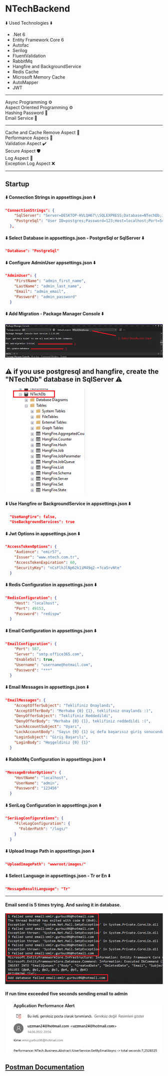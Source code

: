 # NTechBackend

⬇️ Used Technologies ⬇️
<ul>
  <li>.Net 6</li>
  <li>Entity Framework Core 6</li>
  <li>Autofac</li>
  <li>Serilog</li>
  <li>FluentValidation</li>
  <li>RabbitMq</li>
  <li>Hangfire and BackgroundService</li>
  <li>Redis Cache</li>
  <li>Microsoft Memory Cache</li>
  <li>AutoMapper</li>
  <li>JWT</li>
</ul>
<hr>
Async Programming ⚙️<br>
Aspect Oriented Programming ⚙️ <br>
Hashing Password 🔑 <br>
Email Service 📧 <br>
<hr>
Cache and Cache Remove Aspect 🧰 <br>
Performance Aspecs 🚀 <br>
Validation Aspect ✔️ <br>
Secure Aspect 🛡️ <br>
Log Aspect 📓 <br>
Exception Log Aspect ❌ <br>

<hr>
<h2>Startup</h3>
<h4>⬇️ Connection Strings in appsettings.json ⬇️</h4>

```json
"ConnectionStrings": {
    "SqlServer": "Server=DESKTOP-HVLQH67\\SQLEXPRESS;Database=NTechDb;integrated security=true",
    "PostgreSql": "User ID=postgres;Password=123;Host=localhost;Port=5432;Database=NTechDb;"
  },
```
<h4>⬇️ Select Database in appsettings.json - PostgreSql or SqlServer ⬇️</h4>

```json
"Database": "PostgreSql"
```
<h4>⬇️ Configure AdminUser appsettings.json ⬇️</h4>

```json
"AdminUser": {
    "FirstName": "admin_first_name",
    "LastName": "admin_last_name",
    "Email": "admin_email",
    "Password": "admin_password"
  }
```

<h4>⬇️ Add Migration - Package Manager Console ⬇️</h4>
<img src="screenshots/migration.png"/>

<h2>⚠️ if you use postgresql and hangfire, create the "NTechDb" database in SqlServer ⚠️</h2>
<img src="screenshots/ntechdb_sqlserver.png"/>
<h4>⬇️ Use Hangfire or BackgroundService in appsettings.json ⬇️</h4>

```json
  "UseHangFire": false,
  "UseBackgroundServices": true
```

<h4>⬇️ Jwt Options in appsettings.json ⬇️</h4>

```json
"AccessTokenOptions": {
    "Audience": "emir57",
    "Issuer": "www.ntech.com.tr",
    "AccessTokenExpiration": 60,
    "SecurityKey": "nCsFlhJlNp62k1iM49q2-+?caSrvNte"
  }
```
<h4>⬇️ Redis Configuration in appsettings.json ⬇️</h4>

```json
"RedisConfiguration": {
    "Host": "localhost",
    "Port": 49153,
    "Password": "redispw"
  }
```
<h4>⬇️ Email Configuration in appsettings.json ⬇️</h4>

```json
"EmailConfiguration": {
    "Port": 587,
    "Server": "smtp.office365.com",
    "EnableSsl": true,
    "Username": "username@hotmail.com",
    "Password": "***"
  }
```
<h4>⬇️ Email Messages in appsettings.json ⬇️</h4>

```json
"EmailMessages": {
    "AcceptOfferSubject": "Teklifiniz Onaylandı",
    "AcceptOfferBody": "Merhaba {0} {1}, teklifiniz onaylandı :)",
    "DenyOfferSubject": "Teklifiniz Reddedildi",
    "DenyOfferBody": "Merhaba {0} {1}, teklifiniz reddedildi :(",
    "LockAccountSubject": "Uyarı",
    "LockAccountBody": "Sayın {0} {1} üç defa başarısız giriş sonucunda hesabınız kilitlenmiştir. 3 dakika sonra tekrar deneyiniz.",
    "LoginSubject": "Giriş Başarılı",
    "LoginBody": "Hoşgeldiniz {0} {1}"
  }
```
<h4>⬇️ RabbitMq Configuration in appsettings.json ⬇️</h4>

```json
"MessageBrokerOptions": {
    "HostName": "localhost",
    "UserName": "admin",
    "Password": "123456"
  }
```
<h4>⬇️ SeriLog Configuration in appsettings.json ⬇️</h4>

```json
"SeriLogConfigurations": {
    "FileLogConfiguration": {
      "FolderPath": "/logs/"
    }
  }
```

<h4>⬇️ Upload Image Path in appsettings.json ⬇️</h4>

```json
"UploadImagePath": "wwwroot/images/"
```


<h4>⬇️ Select Language in appsettings.json - Tr or En ⬇️</h4>

```json
"MessageResultLanguage": "Tr"
```
<hr>
<h4>Email send is 5 times trying. And saving it in database.</h4>
<img src="screenshots/email_queue_debug.png"/>
<br>
<h4>If run time exceeded five seconds sending email to admin</h4>
<img src="screenshots/performance_alert.png"/>

<h2>
<a href="https://documenter.getpostman.com/view/17832908/VUjTkiTt#816019f3-f6ca-436f-9a17-faa58d9e2e06">Postman Documentation</a>
</h2>
